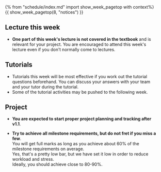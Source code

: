 {% from "schedule/index.md" import show_week_pagetop with context%}
{{ show_week_pagetop(8, "notices") }}

## Lecture this week

* **One part of this week's lecture is not covered in the textbook** and is relevant for your project. You are encouraged to attend this week's lecture even if you don't normally come to lectures.

## Tutorials

* Tutorials this week will be most effective if you work out the tutorial questions beforehand. You can discuss your answers with your team and your tutor during the tutorial.
* Some of the tutorial activities may be pushed to the following week.

## Project

* **You are expected to start proper project planning and tracking after v1.1**. 
<!--See [mid-v1.2 instructions]({{ module_website }}/admin/project-w08-mid-v12.html) and please follow them carefully.-->

* **Try to achieve all milestone requirements, but do not fret if you miss a few**.   
  You will get full marks as long as you achieve about 60% of the milestone requirements on average.  
  Yes, that's a pretty low bar, but we have set it low in order to reduce workload and stress.  
  Ideally, you should achieve close to 80-90%.


